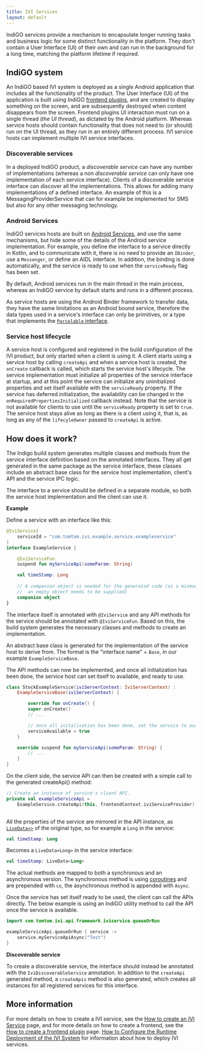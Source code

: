 ```yaml
---
title: IVI Services
layout: default
---
```


IndiGO services provide a mechanism to encapsulate longer running tasks and business logic for 
some distinct functionality in the platform. They don't contain a User Interface (UI) of their own 
and can run in the background for a long time, matching the platform lifetime if required.

## IndiGO system

An IndiGO based IVI system is deployed as a single Android application that includes all the 
functionality of the product. The User Interface (UI) of the application is built using IndiGO 
[frontend plugins](/indigo/documentation/developing/plugins), and are created to display something 
on the screen, and are subsequently destroyed when content disappears from the screen. Frontend 
plugins UI interaction must run on a single thread (_the UI thread_), as dictated by the Android 
platform. Whereas service hosts should contain functionality that does not need to (or should) run 
on the UI thread, as they run in an entirely different process. IVI service hosts can implement 
multiple IVI service interfaces.

### Discoverable services

In a deployed IndiGO product, a _discoverable service_ can have any number of implementations 
(whereas a non _discoverable service_ can only have one implementation of each service interface). 
Clients of a discoverable service interface can discover all the implementations. This allows for 
adding many implementations of a defined interface. An example of this is a 
MessagingProviderService that can for example be implemented for SMS but also for any other 
messaging technology.

### Android Services

IndiGO services hosts are built on 
[Android Services](https://developer.android.com/guide/components/services), and use the same 
mechanisms, but hide some of the details of the Android service implementation. For example, you 
define the interface to a service directly in Kotlin, and to communicate with it, there is no need 
to provide an `IBinder`, use a `Messenger`, or define an AIDL interface. In addition, the binding 
is done automatically, and the service is ready to use when the `serviceReady` flag has been set.

By default, Android services run in the main thread in the main process, whereas an IndiGO service 
by default starts and runs in a different process.

As service hosts are using the Android Binder framework to transfer data, they have the same 
limitations as an Android bound service, therefore the data types used in a service's interface 
can only be primitives, or a type that implements the 
[`Parcelable` interface](https://developer.android.com/reference/android/os/Parcelable). 

### Service host lifecycle

A service host is configured and registered in the build configuration of the IVI product, but 
only started when a client is using it. A client starts using a service host by calling 
`createApi` and when a service host is created, the `onCreate` callback is called, which starts 
the service host's lifecycle. The service implementation must initialize all properties of the 
service interface at startup, and at this point the service can initialize any uninitialized 
properties and set itself available with the `serviceReady` property. If the service has deferred 
initialization, the availability can be changed in the `onRequiredPropertiesInitialized` callback 
instead. Note that the service is not available for clients to use until the `serviceReady` 
property is set to `true`. The service host stays alive as long as there is a client using it, 
that is, as long as any of the `lifecyleOwner` passed to `createApi` is active.

## How does it work?

The Indigo build system generates multiple classes and methods from the service interface 
definition based on the annotated interfaces. They all get generated in the same package as the 
service interface, these classes include an abstract base class for the service host 
implementation, client's API and the service IPC logic.

The interface to a service should be defined in a separate module, so both the service host 
implementation and the client can use it.

__Example__

Define a service with an interface like this:

```kotlin
@IviService(
    serviceId = "com.tomtom.ivi.example.service.exampleservice"
)
interface ExampleService {

    @IviServiceFun
    suspend fun myServiceApi(someParam: String)

  	val timeStamp: Long
  
    // A companion object is needed for the generatad code (as a minmum 
    //  an empty object needs to be supplied)
    companion object
}
```

The interface itself is annotated with `@IviService` and any API methods for the service should be 
annotated with `@IviServiceFun`. Based on this, the build system generates the necessary classes 
and methods to create an implementation.

An abstract base class is generated for the implementation of the service host to derive from. The 
format is the "interface name" + `Base`, in our example `ExampleServiceBase`.

The API methods can now be implemented, and once all initialization has been done, the service 
host can set itself to available, and ready to use.

```kotlin
class StockExampleService(iviServerContext: IviServerContext) :
    ExampleServiceBase(iviServerContext) {

		override fun onCreate() {
        super.onCreate()
        // ...

        // once all initalisation has been done, set the service to available
		serviceAvailable = true
    }

    override suspend fun myServiceApi(someParam: String) {
        // ...
    }
}
```

On the client side, the service API can then be created with a simple call to the generated 
createApi() method:

```kotlin
// Create an instance of service's client API.
private val exampleServiceApi =
    ExampleService.createApi(this, frontendContext.iviServiceProvider)
    
```

All the properties of the service are mirrored in the API instance, as 
[`LiveData<>`](https://developer.android.com/reference/androidx/lifecycle/LiveData) of the 
original type, so for example a `Long` in the service:

```kotlin
val timeStamp: Long
```

Becomes a `LiveData<Long>` in the service interface:
```kotlin
val timeStamp: LiveData<Long>
```

The actual methods are mapped to both a synchronous and an asynchronous version. The synchronous 
method is using [coroutines](https://kotlinlang.org/docs/async-programming.html#coroutines) and 
are prepended with `co`, the asynchronous method is appended with `Async`.

Once the service has set itself ready to be used, the client can call the APIs directly. The below 
example is using an IndiGO utility method to call the API once the service is available.

```kotlin
import com.tomtom.ivi.api.framework.iviservice.queueOrRun

exampleServiceApi.queueOrRun { service ->
    service.myServiceApiAsync("Test")
}
```

__Discoverable service__

To create a discoverable service, the interface should instead be annotated with the 
`IviDiscoverableService` annotation. In addition to the `createApi` generated method, a 
`createApis` method is also generated, which creates all instances for all registered services for 
this interface.

## More information

For more details on how to create a IVI service, see the 
[How to create an IVI Service](/indigo/documentation/tutorials-and-examples/basics/create-an-ivi-service) 
page, and for more details on how to create a frontend, see the 
[How to create a frontend plugin](/indigo/documentation/tutorials-and-examples/basics/create-a-frontend-plugin) 
page.
[How to Configure the Runtime Deployment of the IVI System](/indigo/documentation/tutorials-and-examples/basics/create-a-frontend-plugin) 
for information about how to deploy IVI services.
